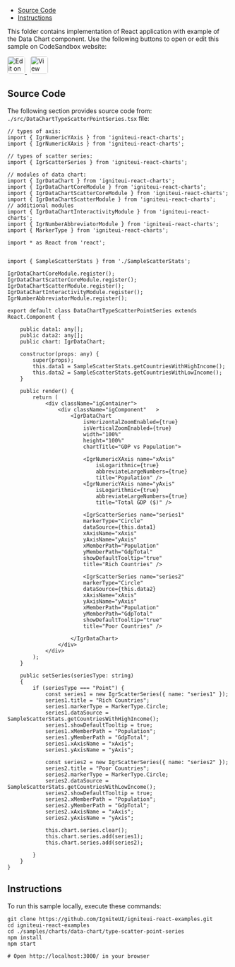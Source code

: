 <!-- WARNING Do not change this file because it wil be auto re-generated from template file: -->
<!-- https://github.com/IgniteUI/igniteui-react-examples/tree/master/sample-template-files/ReadMe.md -->

<!-- ## Table of Contents -->
<!-- - [Sample Preview](#Sample-Preview) -->
- [Source Code](#Source-Code)
- [Instructions](#Instructions)

This folder contains implementation of React application with example of the Data Chart component. Use the following buttons to open or edit this sample on CodeSandbox website:

<!-- [Data Chart](https://infragistics.com/Reactsite/components/data-chart.html) -->

<html lang="en" xmlns="http://www.w3.org/1999/xhtml">
    <body>
        <a target="_blank" href="https://codesandbox.io/s/github/IgniteUI/igniteui-react-examples/tree/master/samples/charts/data-chart/type-scatter-point-series?fontsize=14&hidenavigation=1&theme=dark&view=preview&file=/src/DataChartTypeScatterPointSeries.tsx" rel="noopener noreferrer">
            <img height="40px" style="border-radius: 0.3rem" alt="Edit on CodeSandbox" src="https://static.infragistics.com/xplatform/images/sandbox/edit.png"/>
        </a>
        <!-- <a target="_blank"
href="https://codesandbox.io/s/github/IgniteUI/igniteui-react-examples/tree/master/samples/maps/geo-map/binding-csv-points?fontsize=14&hidenavigation=1&theme=dark&view=preview">
            <img alt="Edit Sample" src="https://codesandbox.io/static/img/play-codesandbox.svg"/>
        </a> -->
        <a target="_blank" style="margin-left: 0.5rem"
href="https://codesandbox.io/embed/github/IgniteUI/igniteui-react-examples/tree/master/samples/charts/data-chart/type-scatter-point-series?fontsize=14&hidenavigation=1&theme=dark&view=preview&file=/src/DataChartTypeScatterPointSeries.tsx">
            <img height="40px" style="border-radius: 0.3rem" alt="View on CodeSandbox" src="https://static.infragistics.com/xplatform/images/sandbox/view.png"/>
        </a>
        <!-- <a target="_blank"
href="https://codesandbox.io/embed/github/IgniteUI/igniteui-react-examples/tree/master/samples/maps/geo-map/binding-csv-points?fontsize=14&hidenavigation=1&theme=dark&view=preview">
            <img alt="View on CodeSandbox" src="https://static.infragistics.com/xplatform/images/sandbox/view.png"/>
        </a>
https://codesandbox.io/embed/react-treemap-overview-rtb45
https://codesandbox.io/static/img/play-codesandbox.svg
https://codesandbox.io/embed/react-treemap-overview-rtb45?view=browser -->
    </body>
</html>

<!-- ## Sample Preview -->

<!-- <iframe
  src="https://codesandbox.io/embed/github/IgniteUI/igniteui-react-examples/tree/master/samples/charts/data-chart/type-scatter-point-series?fontsize=14&hidenavigation=1&theme=dark&view=preview&file=/src/DataChartTypeScatterPointSeries.tsx"
  style="width:100%; height:400px; border:0; border-radius: 4px; overflow:hidden;"
  allow="accelerometer; ambient-light-sensor; camera; encrypted-media; geolocation; gyroscope; hid; microphone; midi; payment; usb; vr"
  sandbox="allow-forms allow-modals allow-popups allow-presentation allow-same-origin allow-scripts"
></iframe> -->

## Source Code

The following section provides source code from:
`./src/DataChartTypeScatterPointSeries.tsx` file:

```tsx
// types of axis:
import { IgrNumericYAxis } from 'igniteui-react-charts';
import { IgrNumericXAxis } from 'igniteui-react-charts';

// types of scatter series:
import { IgrScatterSeries } from 'igniteui-react-charts';

// modules of data chart:
import { IgrDataChart } from 'igniteui-react-charts';
import { IgrDataChartCoreModule } from 'igniteui-react-charts';
import { IgrDataChartScatterCoreModule } from 'igniteui-react-charts';
import { IgrDataChartScatterModule } from 'igniteui-react-charts';
// additional modules
import { IgrDataChartInteractivityModule } from 'igniteui-react-charts';
import { IgrNumberAbbreviatorModule } from 'igniteui-react-charts';
import { MarkerType } from 'igniteui-react-charts';

import * as React from 'react';


import { SampleScatterStats } from './SampleScatterStats';

IgrDataChartCoreModule.register();
IgrDataChartScatterCoreModule.register();
IgrDataChartScatterModule.register();
IgrDataChartInteractivityModule.register();
IgrNumberAbbreviatorModule.register();

export default class DataChartTypeScatterPointSeries extends React.Component {

    public data1: any[];
    public data2: any[];
    public chart: IgrDataChart;

    constructor(props: any) {
        super(props);
        this.data1 = SampleScatterStats.getCountriesWithHighIncome();
        this.data2 = SampleScatterStats.getCountriesWithLowIncome();
    }

    public render() {
        return (
            <div className="igContainer">
                <div className="igComponent"   >
                    <IgrDataChart
                        isHorizontalZoomEnabled={true}
                        isVerticalZoomEnabled={true}
                        width="100%"
                        height="100%"
                        chartTitle="GDP vs Population">

                        <IgrNumericXAxis name="xAxis"
                            isLogarithmic={true}
                            abbreviateLargeNumbers={true}
                            title="Population" />
                        <IgrNumericYAxis name="yAxis"
                            isLogarithmic={true}
                            abbreviateLargeNumbers={true}
                            title="Total GDP ($)" />

                        <IgrScatterSeries name="series1"
                        markerType="Circle"
                        dataSource={this.data1}
                        xAxisName="xAxis"
                        yAxisName="yAxis"
                        xMemberPath="Population"
                        yMemberPath="GdpTotal"
                        showDefaultTooltip="true"
                        title="Rich Countries" />

                        <IgrScatterSeries name="series2"
                        markerType="Circle"
                        dataSource={this.data2}
                        xAxisName="xAxis"
                        yAxisName="yAxis"
                        xMemberPath="Population"
                        yMemberPath="GdpTotal"
                        showDefaultTooltip="true"
                        title="Poor Countries" />

                    </IgrDataChart>
                </div>
            </div>
        );
    }

    public setSeries(seriesType: string)
    {
        if (seriesType === "Point") {
            const series1 = new IgrScatterSeries({ name: "series1" });
            series1.title = "Rich Countries";
            series1.markerType = MarkerType.Circle;
            series1.dataSource = SampleScatterStats.getCountriesWithHighIncome();
            series1.showDefaultTooltip = true;
            series1.xMemberPath = "Population";
            series1.yMemberPath = "GdpTotal";
            series1.xAxisName = "xAxis";
            series1.yAxisName = "yAxis";

            const series2 = new IgrScatterSeries({ name: "series2" });
            series2.title = "Poor Countries";
            series2.markerType = MarkerType.Circle;
            series2.dataSource = SampleScatterStats.getCountriesWithLowIncome();
            series2.showDefaultTooltip = true;
            series2.xMemberPath = "Population";
            series2.yMemberPath = "GdpTotal";
            series2.xAxisName = "xAxis";
            series2.yAxisName = "yAxis";

            this.chart.series.clear();
            this.chart.series.add(series1);
            this.chart.series.add(series2);

        }
    }
}

```

## Instructions
To run this sample locally, execute these commands:

```
git clone https://github.com/IgniteUI/igniteui-react-examples.git
cd igniteui-react-examples
cd ./samples/charts/data-chart/type-scatter-point-series
npm install
npm start

# Open http://localhost:3000/ in your browser
```

